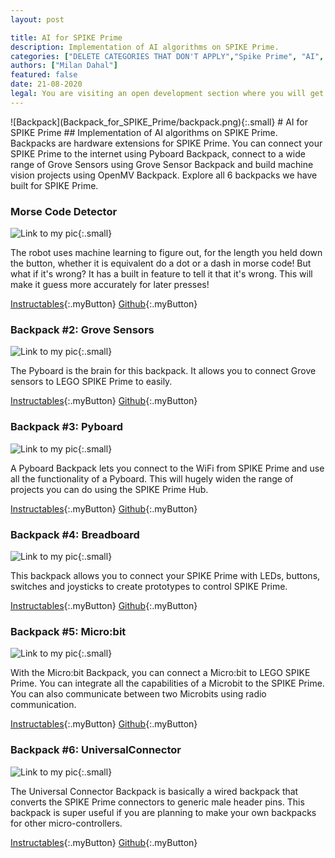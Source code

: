 ```yaml
---
layout: post

title: AI for SPIKE Prime
description: Implementation of AI algorithms on SPIKE Prime.
categories: ["DELETE CATEGORIES THAT DON'T APPLY","Spike Prime", "AI", "LEGO", "Tech"]
authors: ["Milan Dahal"]
featured: false
date: 21-08-2020
legal: You are visiting an open development section where you will get access to so-called “developer software”, which offers documentation on different ways to operate the LEGO® Education SPIKE™ Prime Hub and technology. Whatever use you make of the developer software, bear in mind that the results are not experiences that the LEGO Group endorses, is with or will be liable for. No rights in or to trademarks of the LEGO Group are implied or given, and you may not apply to or register any protection anywhere in the world for intellectual property or industrial rights or similar in respect of any developer software, derivative or other result achieved through its use. The developer software is made available “as is” and, to the extent possible, no warranties or representations are implied or given in relation to it by the LEGO Group. It’s your responsibility to ensure all uses that you make and enable others to make comply with all applicable laws and best practices. By accessing the developer software, you acknowledge that the terms and conditions set out above and in LEGO Education’s terms of use for SPIKE Prime apply
---
```



<!--IMAGE_TEXT_OVERLAY creates a image with a text box over it--------------------->
<div class="image_text_overlay" markdown="1">
![Backpack](Backpack_for_SPIKE_Prime/backpack.png){:.small}
# AI for SPIKE Prime
##  Implementation of AI algorithms on SPIKE Prime.
Backpacks are hardware extensions for SPIKE Prime. You can connect your SPIKE Prime to the internet using Pyboard Backpack, connect to a wide range of Grove Sensors using Grove Sensor Backpack and build machine vision projects using OpenMV Backpack. Explore all 6 backpacks we have built for SPIKE Prime.  
</div>

<!--document creates a grid of documentss--------------------->
<div class="free_write" markdown="1">


### Morse Code Detector
![Link to my pic](AIforSPIKEPrime/MorseCodeDetector/morsecodedetector.jpg){:.small}

The robot uses machine learning to figure out, for the length you held down the button, whether it is equivalent do a dot or a dash in morse code! But what if it's wrong? It has a built in feature to tell it that it's wrong. This will make it guess more accurately for later presses!


[Instructables](https://www.instructables.com/id/Backpack-1-OpenMV-Camera/){:.myButton}
[Github](https://github.com/ceeoinnovations/SPIKEPrimeBackpacks/tree/master/examples){:.myButton}



### Backpack #2: Grove Sensors
![Link to my pic](Backpack_for_SPIKE_Prime/Backpack2.jpg){:.small}

The Pyboard is the brain for this backpack. It allows you to connect Grove sensors to LEGO SPIKE Prime to easily.


[Instructables](https://www.instructables.com/id/Backpack-2-Grove-Sensors/){:.myButton}
[Github](https://github.com/ceeoinnovations/SPIKEPrimeBackpacks/tree/master/examples){:.myButton}


### Backpack #3: Pyboard
![Link to my pic](Backpack_for_SPIKE_Prime/Backpack3.jpg){:.small}

A Pyboard Backpack lets you connect to the WiFi from SPIKE Prime and use all the functionality of a Pyboard. This will hugely widen the range of projects you can do using the SPIKE Prime Hub.

[Instructables](https://www.instructables.com/id/Backpack-3-PyBoard/){:.myButton}
[Github](https://github.com/ceeoinnovations/SPIKEPrimeBackpacks/tree/master/examples){:.myButton}


### Backpack #4: Breadboard
![Link to my pic](Backpack_for_SPIKE_Prime/Backpack4.jpg){:.small}

This backpack allows you to connect your SPIKE Prime with LEDs, buttons, switches and joysticks to create prototypes to control SPIKE Prime.

[Instructables](https://www.instructables.com/id/Backpack-4-Breadboard/){:.myButton}
[Github](https://github.com/ceeoinnovations/SPIKEPrimeBackpacks/tree/master/examples){:.myButton}



### Backpack #5: Micro:bit
![Link to my pic](Backpack_for_SPIKE_Prime/Backpack5.jpg){:.small}


With the Micro:bit Backpack, you can connect a Micro:bit to LEGO SPIKE Prime. You can integrate all the capabilities of a Microbit to the SPIKE Prime. You can also communicate between two Microbits using radio communication.

[Instructables](https://www.instructables.com/id/Backpack-5-Microbit){:.myButton}
[Github](https://github.com/ceeoinnovations/SPIKEPrimeBackpacks/tree/master/examples){:.myButton}

### Backpack #6: UniversalConnector
![Link to my pic](Backpack_for_SPIKE_Prime/Backpack6.jpg){:.small}


The Universal Connector Backpack is basically a wired backpack that converts the SPIKE Prime connectors to generic male header pins. This backpack is super useful if you are planning to make your own backpacks for other micro-controllers.

[Instructables](https://www.instructables.com/id/Backpack-6-Universal-Connector/){:.myButton}
[Github](https://github.com/ceeoinnovations/SPIKEPrimeBackpacks/tree/master/examples){:.myButton}


</div>
